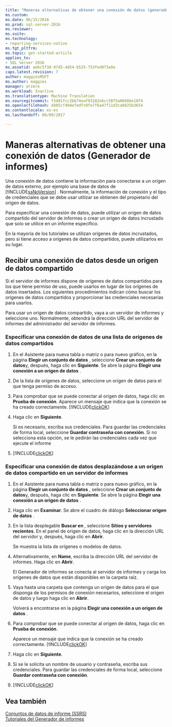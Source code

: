 ```yaml
---
title: "Maneras alternativas de obtener una conexión de datos (generador de informes) | Documentos de Microsoft"
ms.custom: 
ms.date: 06/15/2016
ms.prod: sql-server-2016
ms.reviewer: 
ms.suite: 
ms.technology:
- reporting-services-native
ms.tgt_pltfrm: 
ms.topic: get-started-article
applies_to:
- SQL Server 2016
ms.assetid: aebc5f3d-97d5-4d54-b525-753fed073a9a
caps.latest.revision: 7
author: maggiesMSFT
ms.author: maggies
manager: erikre
ms.workload: Inactive
ms.translationtype: Machine Translation
ms.sourcegitcommit: f3481fcc2bb74eaf93182e6cc58f5a06666e10f4
ms.openlocfilehash: d485cf494efedfc0fe7f6a47f11d3ca0825b3654
ms.contentlocale: es-es
ms.lasthandoff: 08/09/2017

---
```

# <a name="alternative-ways-to-get-a-data-connection-report-builder"></a>Maneras alternativas de obtener una conexión de datos (Generador de informes)
Una conexión de datos contiene la información para conectarse a un origen de datos externo, por ejemplo una base de datos de [!INCLUDE[ssNoVersion](../includes/ssnoversion-md.md)] . Normalmente, la información de conexión y el tipo de credenciales que se debe usar utilizar se obtienen del propietario del origen de datos.  
  
Para especificar una conexión de datos, puede utilizar un origen de datos compartido del servidor de informes o crear un origen de datos incrustado que solo se utilice en un informe específico.  
  
En la mayoría de los tutoriales se utilizan orígenes de datos incrustados, pero si tiene acceso a orígenes de datos compartidos, puede utilizarlos en su lugar.  
  
## <a name="getting-a-data-connection-from-a-shared-data-source"></a>Recibir una conexión de datos desde un origen de datos compartido  
Si el servidor de informes dispone de orígenes de datos compartidos para los que tiene permiso de uso, puede usarlos en lugar de los orígenes de datos insertados. Los siguientes procedimientos indican cómo buscar los orígenes de datos compartidos y proporcionar las credenciales necesarias para usarlos.  
  
Para usar un origen de datos compartido, vaya a un servidor de informes y seleccione uno. Normalmente, obtendrá la dirección URL del servidor de informes del administrador del servidor de informes.  
  
### <a name="to-specify-a-data-connection-from-a-list-of-shared-data-sources"></a>Especificar una conexión de datos de una lista de orígenes de datos compartidos  
  
1.  En el Asistente para nueva tabla o matriz o para nuevo gráfico, en la página **Elegir un conjunto de datos** , seleccione **Crear un conjunto de datos**y, después, haga clic en **Siguiente**. Se abre la página **Elegir una conexión a un origen de datos** .  
  
2.  De la lista de orígenes de datos, seleccione un origen de datos para el que tenga permiso de acceso.  
  
3.  Para comprobar que se puede conectar al origen de datos, haga clic en **Prueba de conexión**. Aparece un mensaje que indica que la conexión se ha creado correctamente. [!INCLUDE[clickOK](../includes/clickok-md.md)]  
  
4.  Haga clic en **Siguiente**.  
  
    Si es necesario, escriba sus credenciales. Para guardar las credenciales de forma local, seleccione **Guardar contraseña con conexión**. Si no selecciona esta opción, se le pedirán las credenciales cada vez que ejecute el informe  
  
5.  [!INCLUDE[clickOK](../includes/clickok-md.md)]  
  
### <a name="to-specify-a-data-connection-by-browsing-to-a-shared-data-source-on-a-report-server"></a>Especificar una conexión de datos desplazándose a un origen de datos compartido en un servidor de informes  
  
1.  En el Asistente para nueva tabla o matriz o para nuevo gráfico, en la página **Elegir un conjunto de datos** , seleccione **Crear un conjunto de datos**y, después, haga clic en **Siguiente**. Se abre la página **Elegir una conexión a un origen de datos** .  
  
2.  Haga clic en **Examinar**. Se abre el cuadro de diálogo **Seleccionar origen de datos** .  
  
3.  En la lista desplegable **Buscar en** , seleccione **Sitios y servidores recientes**. En el panel de origen de datos, haga clic en la dirección URL del servidor y, después, haga clic en **Abrir**.  
  
    Se muestra la lista de orígenes o modelos de datos.  
  
4.  Alternativamente, en **Name**, escriba la dirección URL del servidor de informes. Haga clic en **Abrir**.  
  
    El Generador de informes se conecta al servidor de informes y carga los orígenes de datos que están disponibles en la carpeta raíz.  
  
5.  Vaya hasta una carpeta que contenga un origen de datos para el que disponga de los permisos de conexión necesarios, seleccione el origen de datos y luego haga clic en **Abrir**.  
  
    Volverá a encontrarse en la página **Elegir una conexión a un origen de datos** .  
  
6.  Para comprobar que se puede conectar al origen de datos, haga clic en **Prueba de conexión**.  
  
    Aparece un mensaje que indica que la conexión se ha creado correctamente. [!INCLUDE[clickOK](../includes/clickok-md.md)]  
  
7.  Haga clic en **Siguiente**.  
  
8.  Si se le solicita un nombre de usuario y contraseña, escriba sus credenciales. Para guardar las credenciales de forma local, seleccione **Guardar contraseña con conexión**.  
  
9. [!INCLUDE[clickOK](../includes/clickok-md.md)]  
  
## <a name="see-also"></a>Vea también  
[Conjuntos de datos de informe &#40;SSRS&#41;](../reporting-services/report-data/report-datasets-ssrs.md)  
[Tutoriales del Generador de informes](../reporting-services/report-builder-tutorials.md) 
  



